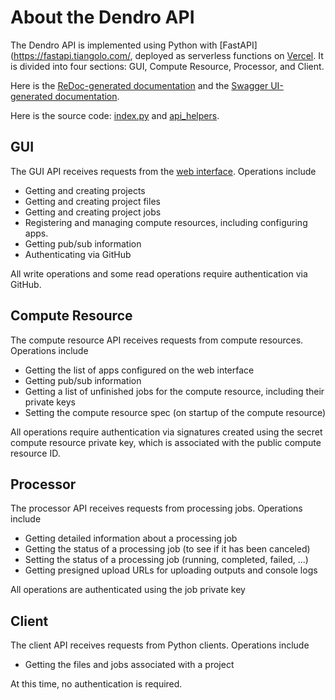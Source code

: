 # About the Dendro API

The Dendro API is implemented using Python with [FastAPI](https://fastapi.tiangolo.com/, deployed as serverless functions on [Vercel](https://vercel.com/about). It is divided into four sections: GUI, Compute Resource, Processor, and Client.

Here is the [ReDoc-generated documentation](https://dendro.vercel.app/redoc) and the [Swagger UI-generated documentation](https://dendro.vercel.app/docs).

Here is the source code: [index.py](../api/index.py) and [api_helpers](../python/dendro/api_helpers).


## GUI

The GUI API receives requests from the [web interface](https://dendro.vercel.app). Operations include

* Getting and creating projects
* Getting and creating project files
* Getting and creating project jobs
* Registering and managing compute resources, including configuring apps.
* Getting pub/sub information
* Authenticating via GitHub

All write operations and some read operations require authentication via GitHub.

## Compute Resource

The compute resource API receives requests from compute resources. Operations include

* Getting the list of apps configured on the web interface
* Getting pub/sub information
* Getting a list of unfinished jobs for the compute resource, including their private keys
* Setting the compute resource spec (on startup of the compute resource)

All operations require authentication via signatures created using the secret compute resource private key, which is associated with the public compute resource ID.

## Processor

The processor API receives requests from processing jobs. Operations include

* Getting detailed information about a processing job
* Getting the status of a processing job (to see if it has been canceled)
* Setting the status of a processing job (running, completed, failed, ...)
* Getting presigned upload URLs for uploading outputs and console logs

All operations are authenticated using the job private key

## Client

The client API receives requests from Python clients. Operations include

* Getting the files and jobs associated with a project

At this time, no authentication is required.
